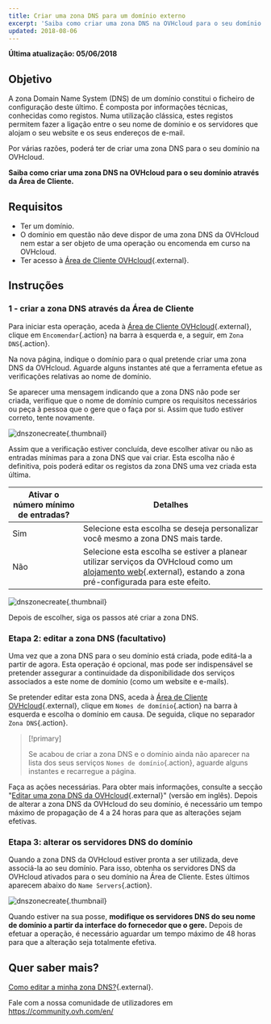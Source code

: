 ```yaml
---
title: Criar uma zona DNS para um domínio externo
excerpt: 'Saiba como criar uma zona DNS na OVHcloud para o seu domínio através da Área de Cliente'
updated: 2018-08-06
---
```


**Última atualização: 05/06/2018**

## Objetivo

A zona Domain Name System (DNS) de um domínio constitui o ficheiro de configuração deste último. É composta por informações técnicas, conhecidas como registos. Numa utilização clássica, estes registos permitem fazer a ligação entre o seu nome de domínio e os servidores que alojam o seu website e os seus endereços de e-mail.

Por várias razões, poderá ter de criar uma zona DNS para o seu domínio na OVHcloud.

**Saiba como criar uma zona DNS na OVHcloud para o seu domínio através da Área de Cliente.**

## Requisitos

- Ter um domínio.
- O domínio em questão não deve dispor de uma zona DNS da OVHcloud nem estar a ser objeto de uma operação ou encomenda em curso na OVHcloud.
- Ter acesso à [Área de Cliente OVHcloud](https://www.ovh.com/auth/?action=gotomanager&from=https://www.ovh.pt/&ovhSubsidiary=pt){.external}.

## Instruções

### 1 - criar a zona DNS através da Área de Cliente

Para iniciar esta operação, aceda à [Área de Cliente OVHcloud](https://www.ovh.com/auth/?action=gotomanager&from=https://www.ovh.pt/&ovhSubsidiary=pt){.external}, clique em `Encomendar`{.action} na barra à esquerda e, a seguir, em `Zona DNS`{.action}.

Na nova página, indique o domínio para o qual pretende criar uma zona DNS da OVHcloud. Aguarde alguns instantes até que a ferramenta efetue as verificações relativas ao nome de domínio.

Se aparecer uma mensagem indicando que a zona DNS não pode ser criada, verifique que o nome de domínio cumpre os requisitos necessários ou peça à pessoa que o gere que o faça por si. Assim que tudo estiver correto, tente novamente.

![dnszonecreate](images/dns-zone-create-step1.png){.thumbnail}

Assim que a verificação estiver concluída, deve escolher ativar ou não as entradas mínimas para a zona DNS que vai criar. Esta escolha não é definitiva, pois poderá editar os registos da zona DNS uma vez criada esta última.

|Ativar o número mínimo de entradas?|Detalhes|
|---|---|
|Sim|Selecione esta escolha se deseja personalizar você mesmo a zona DNS mais tarde.|
|Não|Selecione esta escolha se estiver a planear utilizar serviços da OVHcloud como um [alojamento web](https://www.ovhcloud.com/pt/web-hosting/){.external}, estando a zona pré-configurada para este efeito.|

![dnszonecreate](images/dns-zone-create-step2.png){.thumbnail}

Depois de escolher, siga os passos até criar a zona DNS.

### Etapa 2: editar a zona DNS (facultativo)

Uma vez que a zona DNS para o seu domínio está criada, pode editá-la a partir de agora. Esta operação é opcional, mas pode ser indispensável se pretender assegurar a continuidade da disponibilidade dos serviços associados a este nome de domínio (como um website e e-mails).

Se pretender editar esta zona DNS, aceda à [Área de Cliente OVHcloud](https://www.ovh.com/auth/?action=gotomanager&from=https://www.ovh.pt/&ovhSubsidiary=pt){.external}, clique em `Nomes de domínio`{.action} na barra à esquerda e escolha o domínio em causa. De seguida, clique no separador `Zona DNS`{.action}.

> [!primary]
>
> Se acabou de criar a zona DNS e o domínio ainda não aparecer na lista dos seus serviços `Nomes de domínio`{.action}, aguarde alguns instantes e recarregue a página.
>

Faça as ações necessárias. Para obter mais informações, consulte a secção "[Editar uma zona DNS da OVHcloud](/pages/web/domains/dns_zone_edit){.external}" (versão em inglês). Depois de alterar a zona DNS da OVHcloud do seu domínio, é necessário um tempo máximo de propagação de 4 a 24 horas para que as alterações sejam efetivas.

### Etapa 3: alterar os servidores DNS do domínio

Quando a zona DNS da OVHcloud estiver pronta a ser utilizada, deve associá-la ao seu domínio. Para isso, obtenha os servidores DNS da OVHcloud ativados para o seu domínio na Área de Cliente. Estes últimos aparecem abaixo do `Name Servers`{.action}.

![dnszonecreate](images/dns-zone-create-step3.png){.thumbnail}

Quando estiver na sua posse, **modifique os servidores DNS do seu nome de domínio a partir da interface do fornecedor que o gere.** Depois de efetuar a operação, é necessário aguardar um tempo máximo de 48 horas para que a alteração seja totalmente efetiva.

## Quer saber mais?

[Como editar a minha zona DNS?](/pages/web/domains/dns_zone_edit){.external}.

Fale com a nossa comunidade de utilizadores em <https://community.ovh.com/en/>

